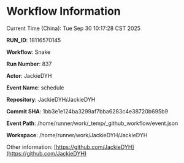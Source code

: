 # Workflow Information

Current Time (China): Tue Sep 30 10:17:28 CST 2025  

**RUN_ID**: 18116570145  

**Workflow**: Snake  

**Run Number**: 837  

**Actor**: JackieDYH  

**Event Name**: schedule  

**Repository**: JackieDYH/JackieDYH  

**Commit SHA**: 1bb3e1e124ba3299af7bba6283c4e38720b695b9  

**Event Path**: /home/runner/work/_temp/_github_workflow/event.json  

**Workspace**: /home/runner/work/JackieDYH/JackieDYH  

Other information: [https://github.com/JackieDYH](https://github.com/JackieDYH)
